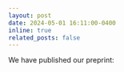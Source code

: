 ```yaml
---
layout: post
date: 2024-05-01 16:11:00-0400
inline: true
related_posts: false
---
```


We have published our preprint: <a href="The G1/S transition in mammalian stem cells in vivo is autonomously regulated by cell size">
